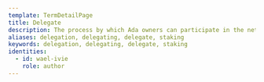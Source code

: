 ```yaml
---
template: TermDetailPage
title: Delegate
description: The process by which Ada owners can participate in the network and earn rewards by delegating the stake associated with their Ada holdings to a stake pool.
aliases: delegation, delegating, delegate, staking
keywords: delegation, delegating, delegate, staking
identities:
  - id: wael-ivie
    role: author
---
```

